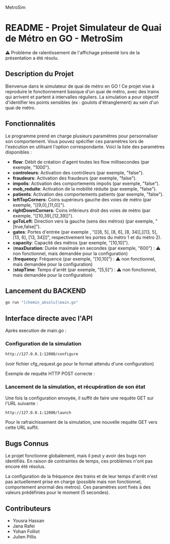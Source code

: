 MetroSim

# README - Projet Simulateur de Quai de Métro en GO - MetroSim

:warning: Problème de ralentissement de l'affichage présenté lors de la présentation a été résolu.

## Description du Projet

Bienvenue dans le simulateur de quai de métro en GO ! Ce projet vise à reproduire le fonctionnement basique d'un quai de métro, avec des trains qui arrivent et partent à intervalles réguliers. La simulation a pour objectif d'identifier les points sensibles (ex : goulots d'étranglement) au sein d'un quai de métro.

## Fonctionnalités

Le programme prend en charge plusieurs paramètres pour personnaliser son comportement. Vous pouvez spécifier ces paramètres lors de l'exécution en utilisant l'option correspondante. Voici la liste des paramètres disponibles :


- **flow**: Débit de création d'agent toutes les flow millisecondes (par exemple, "1000").
- **controleurs**: Activation des contrôleurs (par exemple, "false").
- **fraudeurs**: Activation des fraudeurs (par exemple, "false").
- **impolis**: Activation des comportements impolis (par exemple, "false").
- **mob_reduite**: Activation de la mobilité réduite (par exemple, "false").
- **patients**: Activation des comportements patients (par exemple, "false").
- **leftTopCorners**: Coins supérieurs gauche des voies de métro (par exemple, "[[9,0],[11,0]]").
- **rightDownCorners**: Coins inférieurs droit des voies de métro (par exemple, "[[10,39],[12,39]]").
- **goToLeft**: Direction vers la gauche  (sens des métros) (par exemple, "[true,false]").
- **gates**: Portes d'entrée (par exemple , "[[[8, 5], [8, 6], [8, 34]],[[13, 5], [13, 6], [13, 34]]]", respectivement les portes du métro 1 et du métro 2).
- **capacity**: Capacité des métros (par exemple, "[10,10]").
- (**maxDuration**: Durée maximale en secondes (par exemple, "600") :  :warning: non fonctionnel, mais demandée pour la configuration)
- (**frequency**: Fréquence (par exemple, "[10,10]") : :warning: non fonctionnel, mais demandée pour la configuration)
- (**stopTime**: Temps d'arrêt (par exemple, "[5,5]") : :warning: non fonctionnel, mais demandée pour la configuration)


## Lancement du BACKEND

```bash 
go run "[chemin_absolu]\main.go"
```

## Interface directe avec l'API

Après execution de main.go :

### Configuration de la simulation

```bash 
http://127.0.0.1:12000/configure
```

(voir fichier cfg_request.go pour le format attendu d'une configuration)

Exemple de requête HTTP POST correcte : 




### Lancement de la simulation, et récupération de son état

Une fois la configuration envoyée, il suffit de faire une requête GET sur l'URL suivante :

```bash 
http://127.0.0.1:12000/launch
```

Pour le rafraichissement de la simulation, une nouvelle requête GET vers cette URL suffit.

## Bugs Connus

Le projet fonctionne globalement, mais il peut y avoir des bugs non identifiés. En raison de contraintes de temps, ces problèmes n'ont pas encore été résolus. 

La configuration de la fréquence des trains et de leur temps d'arrêt n'est pas actuellement prise en charge (possible mais non fonctionnel, comportement anormal des metros). Ces paramètres sont fixés à des valeurs prédéfinies pour le moment (5 secondes).


## Contributeurs

- Yousra Hassan
- Jana Rafei 
- Yohan Folliot
- Julien Pillis

